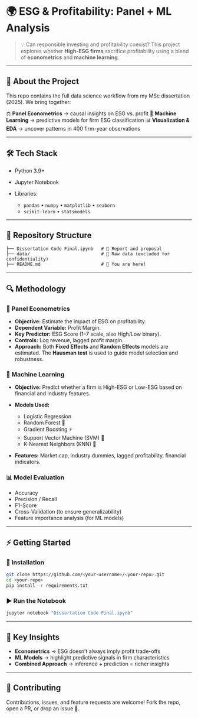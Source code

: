 # 🌍 ESG & Profitability: Panel + ML Analysis

> 💡 Can responsible investing and profitability coexist?
> This project explores whether **High-ESG firms** sacrifice profitability using a blend of **econometrics** and **machine learning**.

---

## 📖 About the Project

This repo contains the full data science workflow from my MSc dissertation (2025).
We bring together:

⚖️ **Panel Econometrics** → causal insights on ESG vs. profit
🤖 **Machine Learning** → predictive models for firm ESG classification
📊 **Visualization & EDA** → uncover patterns in 400 firm-year observations

---

## 🛠️ Tech Stack

* Python 3.9+
* Jupyter Notebook
* Libraries:

  * `pandas` • `numpy` • `matplotlib` • `seaborn`
  * `scikit-learn` • `statsmodels`

---

## 📂 Repository Structure

```
├── Dissertation Code Final.ipynb   # 📓 Report and proposal
├── data/                           # 📁 Raw data (excluded for confidentiality)
├── README.md                       # 📜 You are here!
```

---

## 🔍 Methodology

### 📌 Panel Econometrics

* **Objective:** Estimate the impact of ESG on profitability.
* **Dependent Variable:** Profit Margin.
* **Key Predictor:** ESG Score (1–7 scale, also High/Low binary).
* **Controls:** Log revenue, lagged profit margin.
* **Approach:** Both **Fixed Effects** and **Random Effects** models are estimated. The **Hausman test** is used to guide model selection and robustness.

### 🤖 Machine Learning

* **Objective:** Predict whether a firm is High-ESG or Low-ESG based on financial and industry features.
* **Models Used:**

  * Logistic Regression
  * Random Forest 🌲
  * Gradient Boosting ⚡
  * Support Vector Machine (SVM) 🔺
  * K-Nearest Neighbors (KNN) 👥
* **Features:** Market cap, industry dummies, lagged profitability, financial indicators.

### 📊 Model Evaluation

* Accuracy
* Precision / Recall
* F1-Score
* Cross-Validation (to ensure generalizability)
* Feature importance analysis (for ML models)

---

## ⚡ Getting Started

### 🔧 Installation

```bash
git clone https://github.com/<your-username>/<your-repo>.git
cd <your-repo>
pip install -r requirements.txt
```

### ▶️ Run the Notebook

```bash
jupyter notebook "Dissertation Code Final.ipynb"
```

---

## 🎯 Key Insights

* **Econometrics** → ESG doesn’t always imply profit trade-offs
* **ML Models** → highlight predictive signals in firm characteristics
* **Combined Approach** → inference + prediction = richer insights

---

## 🤝 Contributing

Contributions, issues, and feature requests are welcome!
Fork the repo, open a PR, or drop an issue 🚀.

